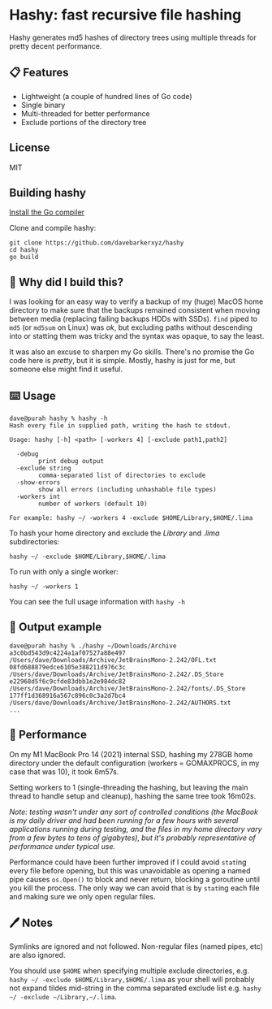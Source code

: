 # Hashy: fast recursive file hashing

Hashy generates md5 hashes of directory trees using multiple threads for pretty decent performance.

## 📋 Features

- Lightweight (a couple of hundred lines of Go code)
- Single binary
- Multi-threaded for better performance
- Exclude portions of the directory tree

## License

MIT

## Building hashy

[Install the Go compiler](https://go.dev/doc/install)

Clone and compile hashy:

```
git clone https://github.com/davebarkerxyz/hashy
cd hashy
go build
```

## 🧐 Why did I build this?

I was looking for an easy way to verify a backup of my (huge) MacOS home directory to make sure that the backups remained consistent when moving between media (replacing failing backups HDDs with SSDs). `find` piped to `md5` (or `md5sum` on Linux) was *ok*, but excluding paths without descending into or statting them was tricky and the syntax was opaque, to say the least.

It was also an excuse to sharpen my Go skills. There's no promise the Go code here is *pretty*, but it is simple. Mostly, hashy is just for me, but someone else might find it useful.

## ⌨️ Usage

```
dave@purah hashy % hashy -h
Hash every file in supplied path, writing the hash to stdout.

Usage: hashy [-h] <path> [-workers 4] [-exclude path1,path2]

  -debug
        print debug output
  -exclude string
        comma-separated list of directories to exclude
  -show-errors
        show all errors (including unhashable file types)
  -workers int
        number of workers (default 10)

For example: hashy ~/ -workers 4 -exclude $HOME/Library,$HOME/.lima
```

To hash your home directory and exclude the *Library* and *.lima* subdirectories:

```
hashy ~/ -exclude $HOME/Library,$HOME/.lima
```

To run with only a single worker:

```
hashy ~/ -workers 1
```

You can see the full usage information with `hashy -h`

## 📖 Output example

```
dave@purah hashy % ./hashy ~/Downloads/Archive
a3c0bd543d9c4224a1af07527a88e497 /Users/dave/Downloads/Archive/JetBrainsMono-2.242/OFL.txt
08fd688879edce6105e388211d976c3c /Users/dave/Downloads/Archive/JetBrainsMono-2.242/.DS_Store
e22968d5f6c9cfde83dbb1e2e984dc82 /Users/dave/Downloads/Archive/JetBrainsMono-2.242/fonts/.DS_Store
177ff1d368916a567c896c0c3a2d7bc4 /Users/dave/Downloads/Archive/JetBrainsMono-2.242/AUTHORS.txt
...
```

## 🐆 Performance

On my M1 MacBook Pro 14 (2021) internal SSD, hashing my 278GB home directory under the default configuration (workers = GOMAXPROCS, in my case that was 10), it took 6m57s.

Setting workers to 1 (single-threading the hashing, but leaving the main thread to handle setup and cleanup), hashing the same tree took 16m02s.

*Note: testing wasn't under any sort of controlled conditions (the MacBook is my daily driver and had been running for a few hours with several applications running during testing, and the files in my home directory vary from a few bytes to tens of gigabytes), but it's probably representative of performance under typical use.*

Performance could have been further improved if I could avoid `stat`ing every file before opening, but this was unavoidable as opening a named pipe causes `os.Open()` to block and never return, blocking a goroutine until you kill the process. The only way we can avoid that is by `stat`ing each file and making sure we only open regular files.

## 🖊️ Notes

Symlinks are ignored and not followed. Non-regular files (named pipes, etc) are also ignored.

You should use `$HOME` when specifying multiple exclude directories, e.g. `hashy ~/ -exclude $HOME/Library,$HOME/.lima` as your shell will probably not expand tildes mid-string in the comma separated exclude list e.g. `hashy ~/ -exclude ~/Library,~/.lima`.

